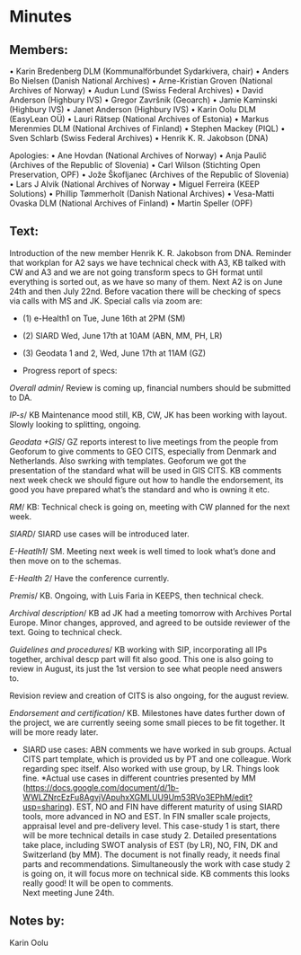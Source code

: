 # Minutes

## Members:

•	Karin Bredenberg DLM (Kommunalförbundet Sydarkivera, chair)
•	Anders Bo Nielsen (Danish National Archives)
•	Arne-Kristian Groven (National Archives of Norway) 
•	Audun Lund (Swiss Federal Archives)
•	David Anderson (Highbury IVS)
•	Gregor Završnik (Geoarch)
•	Jamie Kaminski (Highbury IVS)
•	Janet Anderson (Highbury IVS) 
•	Karin Oolu DLM (EasyLean OÜ)
•	Lauri Rätsep (National Archives of Estonia) 
•	Markus Merenmies DLM (National Archives of Finland)
•	Stephen Mackey (PIQL)
•	Sven Schlarb (Swiss Federal Archives)
•	Henrik K. R. Jakobson (DNA)

Apologies: 
•	Ane Hovdan (National Archives of Norway)
•	Anja Paulič (Archives of the Republic of Slovenia) 
•	Carl Wilson (Stichting Open Preservation, OPF)
•	Jože Škofljanec (Archives of the Republic of Slovenia)
•	Lars J Alvik (National Archives of Norway 
•	Miguel Ferreira (KEEP Solutions)
•	Phillip Tømmerholt (Danish National Archives)
•	Vesa-Matti Ovaska DLM (National Archives of Finland)
•	Martin Speller (OPF)


## Text: 
Introduction of the new member Henrik K. R. Jakobson from DNA. 
Reminder that workplan for A2 says we have technical check with A3, KB talked with CW and A3 and we are not going transform specs to GH format until everything is sorted out, as we have so many of them.
Next A2 is on June 24th and then July 22nd. Before vacation there will be checking of specs via calls with MS and JK. Special calls via zoom are: 
- (1) e-Health1 on Tue, June 16th at 2PM (SM)
- (2) SIARD Wed, June 17th at 10AM (ABN, MM, PH, LR)
- (3) Geodata 1 and 2, Wed, June 17th at 11AM (GZ) 

-	Progress report of specs:

*Overall admin*/ Review is coming up, financial numbers should be submitted to DA.

*IP-s*/ KB Maintenance mood still, KB, CW, JK has been working with layout. Slowly looking to splitting, ongoing. 

*Geodata +GIS*/ GZ reports interest to live meetings from the people from Geoforum to give comments to GEO CITS, especially from Denmark and Netherlands. Also swrking with templates. 
Geoforum we got the presentation of the standard what will be used in GIS CITS. KB comments next week check we should figure out how to handle the endorsement, its good you have prepared what’s the standard and who is owning it etc.  

*RM*/ KB: Technical check is going on, meeting with CW planned for the next week.  

*SIARD*/ SIARD use cases will be introduced later. 

*E-Heatlh1*/ SM. Meeting next week is well timed to look what’s done and then move on to the schemas. 

*E-Health 2*/ Have the conference currently.  

*Premis*/ KB. Ongoing, with Luis Faria in KEEPS, then technical check.  

*Archival description*/ KB ad JK had a meeting tomorrow with Archives Portal Europe. Minor changes, approved, and agreed to be outside reviewer of the text. Going to technical check. 

*Guidelines and procedures*/ KB working with SIP, incorporating all IPs together, archival descp part will fit also good.  This one is also going to review in August, its just the 1st version to see what people need answers to. 

Revision review and creation of CITS is also ongoing, for the august review. 

*Endorsement and certification*/ KB. Milestones have dates further down of the project, we are currently seeing some small pieces to be fit together. It will be more ready later. 
- SIARD use cases: 
ABN comments we have worked in sub groups. Actual CITS part template, which is provided us by PT and one colleague. Work regarding spec itself. Also worked with use group, by LR. Things look fine. 
*Actual use cases in different countries presented by MM (https://docs.google.com/document/d/1b-WWLZNrcEzFu8AgvjVApuhxXGMLUU9Um53RVo3EPhM/edit?usp=sharing). 
EST, NO and FIN have different maturity of using SIARD tools, more advanced in NO and EST. In FIN smaller scale projects, appraisal level and pre-delivery level. This case-study 1 is start, there will be more technical details in case study 2. 
Detailed presentations take place, including SWOT analysis of EST (by LR), NO, FIN, DK and Switzerland (by MM).  The document is not finally ready, it needs final parts and recommendations. Simultaneously the work with case study 2 is going on, it will focus more on technical side. 
KB comments this looks really good! It will be open to comments.  
Next meeting June 24th.

## Notes by: 

Karin Oolu
